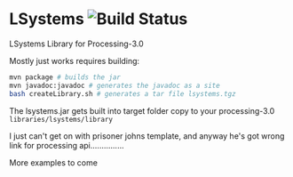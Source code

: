 # LSystems ![Build Status](https://travis-ci.org/monkstone/LSystems.svg)
LSystems Library for Processing-3.0

Mostly just works requires building:

```bash
mvn package # builds the jar
mvn javadoc:javadoc # generates the javadoc as a site
bash createLibrary.sh # generates a tar file lsystems.tgz 
```

The lsystems.jar gets built into target folder copy to your processing-3.0 `libraries/lsystems/library`

I just can't get on with prisoner johns template, and anyway he's got wrong link for processing api...............

More examples to come
